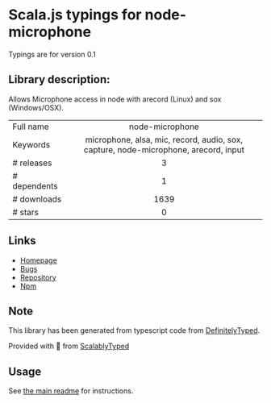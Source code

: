 
# Scala.js typings for node-microphone

Typings are for version 0.1

## Library description:
Allows Microphone access in node with arecord (Linux) and sox (Windows/OSX).

|                    |                 |
| ------------------ | :-------------: |
| Full name          | node-microphone |
| Keywords           | microphone, alsa, mic, record, audio, sox, capture, node-microphone, arecord, input |
| # releases         | 3 |
| # dependents       | 1 |
| # downloads        | 1639 |
| # stars            | 0 |

## Links
- [Homepage](https://github.com/MexXxo/node-microphone#readme)
- [Bugs](https://github.com/MexXxo/node-microphone/issues)
- [Repository](https://github.com/MexXxo/node-microphone)
- [Npm](https://www.npmjs.com/package/node-microphone)
    


## Note
This library has been generated from typescript code from [DefinitelyTyped](https://definitelytyped.org).

Provided with :purple_heart: from [ScalablyTyped](https://github.com/oyvindberg/ScalablyTyped)

## Usage
See [the main readme](../../readme.md) for instructions.



